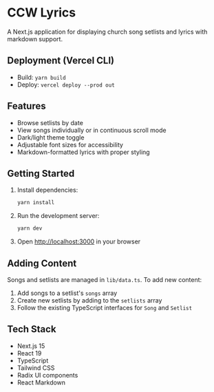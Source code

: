 # CCW Lyrics

A Next.js application for displaying church song setlists and lyrics with markdown support.

## Deployment (Vercel CLI)

- Build: `yarn build`
- Deploy: `vercel deploy --prod out`

## Features

- Browse setlists by date
- View songs individually or in continuous scroll mode
- Dark/light theme toggle
- Adjustable font sizes for accessibility
- Markdown-formatted lyrics with proper styling

## Getting Started

1. Install dependencies:
   ```bash
   yarn install
   ```

2. Run the development server:
   ```bash
   yarn dev
   ```

3. Open [http://localhost:3000](http://localhost:3000) in your browser

## Adding Content

Songs and setlists are managed in `lib/data.ts`. To add new content:

1. Add songs to a setlist's `songs` array
2. Create new setlists by adding to the `setlists` array
3. Follow the existing TypeScript interfaces for `Song` and `Setlist`

## Tech Stack

- Next.js 15
- React 19
- TypeScript
- Tailwind CSS
- Radix UI components
- React Markdown
